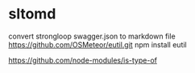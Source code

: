 # sltomd
convert strongloop swagger.json to markdown file
https://github.com/OSMeteor/eutil.git
npm install eutil

https://github.com/node-modules/is-type-of
```javascript
 

```
